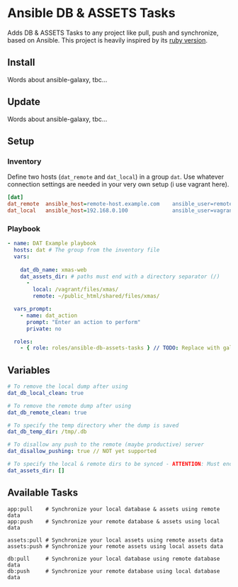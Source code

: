 # Ansible DB & ASSETS Tasks
Adds DB & ASSETS Tasks to any project like pull, push and synchronize, based on Ansible. This project is heavily inspired by its [ruby version](https://github.com/sgruhier/capistrano-db-tasks).

## Install
Words about ansible-galaxy, tbc...

## Update
Words about ansible-galaxy, tbc...

## Setup
### Inventory
Define two hosts (`dat_remote` and `dat_local`) in a group `dat`. Use whatever connection settings are needed in your very own setup (i use vagrant here).

```ini
[dat]
dat_remote  ansible_host=remote-host.example.com    ansible_user=remote-user    ansible_port=1337
dat_local   ansible_host=192.168.0.100              ansible_user=vagrant        ansible_ssh_pass=vagrant
```

### Playbook
````yaml
- name: DAT Example playbook
  hosts: dat # The group from the inventory file
  vars:
  
    dat_db_name: xmas-web
    dat_assets_dir: # paths must end with a directory separator (/)
      -
        local: /vagrant/files/xmas/
        remote: ~/public_html/shared/files/xmas/

  vars_prompt:
    - name: dat_action
      prompt: "Enter an action to perform"
      private: no

  roles:
    - { role: roles/ansible-db-assets-tasks } // TODO: Replace with galaxy role
````

## Variables
````yaml
# To remove the local dump after using
dat_db_local_clean: true

# To remove the remote dump after using
dat_db_remote_clean: true

# To specify the temp directory wher the dump is saved
dat_db_temp_dir: /tmp/.db

# To disallow any push to the remote (maybe productive) server
dat_disallow_pushing: true // NOT yet supported

# To specify the local & remote dirs to be synced - ATTENTION: Must end with a directory separator (/)
dat_assets_dir: []
````

## Available Tasks
```
app:pull    # Synchronize your local database & assets using remote data
app:push    # Synchronize your remote database & assets using local data

assets:pull # Synchronize your local assets using remote assets data
assets:push # Synchronize your remote assets using local assets data

db:pull     # Synchronize your local database using remote database data
db:push     # Synchronize your remote database using local database data
```

